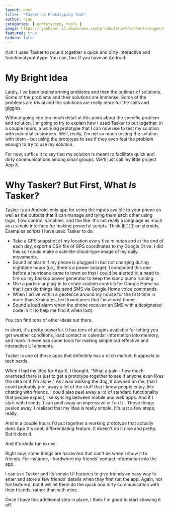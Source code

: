 ```yaml
---
layout: post
title:  "Tasker as Prototyping Tool"
author: ryan
categories: [ prototyping, tools ]
image: https://ryanhaber.s3.amazonaws.com/productbrief/content/images/neonbrand-618322-unsplash.jpg
featured: true
hidden: false
---
```


*tl;dr*: I used Tasker to pound together a quick and dirty interactive and functional prototype. You can, too. If you have an Android.

# My Bright Idea

Lately, I've been brainstorming problems and then the outlines of solutions. Some of the problems and their solutions are immense. Some of the problems are trivial and the solutions are really more for the shits and giggles.

Without going into too much detail at this point about the specific problem and solution, I'm going to try to explain how I used Tasker to put together, in a couple hours, a working prototype that I can now use to test my solution with potential customers. Well, really, I'm not so much testing the solution with them - but using the prototype to see if they even feel the problem enough to try to use my solution.

For now, suffice it to say that my solution is meant to facilitate quick and dirty communications among small groups. We'll just call my little project App X.

# Why Tasker? But First, What _Is_ Tasker?

[Tasker](https://play.google.com/store/apps/details?id=net.dinglisch.android.taskerm) is an Android-only app for using the inputs avaible to your phone as well as the outputs that it can manage and tying them each other using logic, flow control, variables, and the like. It's not really a language as much as a simple interface for making powerful scripts. Think [IFTTT](https://ifttt.com/discover) on steroids. Examples scripts I have used Tasker to do:

* Take a GPS snapshot of my location every five minutes and at the end of each day, export a CSV file of GPS coordinates to my Google Drive. I did this so I could make a satellite-cloud-type image of my daily movements.
* Sound an alarm if my phone is plugged in but not charging during nighttime hours (i.e., there's a power outage). I concocted this one before a hurricane came to town so that I could be alerted to a need to fire up my backup power generator to keep the sump pump running.
* Use a particular plug-in to create custom controls for Google Home so that I can do things like send SMS via Google Home voice commands.
* When I arrive within a geofence around my house for the first time in more than X minutes, text loved ones that I'm almost home.
* Sound a loud alarm when the phone receives an SMS with a designated code in it (to help me find it when lost).

You can find tons of other ideas out there.

In short, it's pretty powerful. It has tons of plugins available for letting you get weather conditions, load contact or calendar information into memory, and more. It even has some tools for making simple but effective and interactive UI elements.

Tasker is one of those apps that definitely has a nitch market. It appeals to tech nerds.

When I had my idea for App X, I thought, "What a pain - how much overhead there is just to get a prototype together to see if anyone even likes the idea or if I'm alone." As I was walking the dog, it dawned on me, that I could probably peel away a lot of the stuff that I know people enjoy, like chatting with friends. I could also peel away a lot of standard functionality that people expect, like syncing between mobile and web apps. And if I start with friends, I can peel away an impressive or fun UI. Those things peeled away, I realized that my idea is really simple. It's just a few steps, really.

And in a couple hours I'd put together a working prototype that actually does App X's cool, differentiating feature. It doesn't do it nice and pretty. But it does it.

And it's kinda fun to use.

Right now, some things are hardwired that can't be when I show it to friends. For instance, I hardwired my friends' contact information into the app.

I can use Tasker and its simple UI features to give friends an easy way to enter and store a few friends' details when they first run the app. Again, not full featured, but it will let them do the quick and dirty communication with their friends, rather than with mine.

Once I have this additional step in place, I think I'm good to start showing it off.